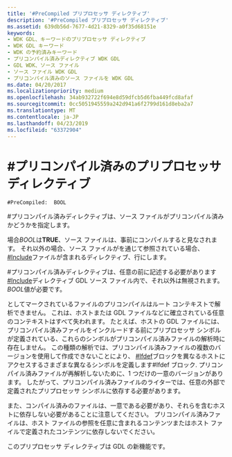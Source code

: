 ```yaml
---
title: '#PreCompiled プリプロセッサ ディレクティブ'
description: '#PreCompiled プリプロセッサ ディレクティブ'
ms.assetid: 639db56d-7677-4d21-8329-a0f35d68151e
keywords:
- WDK GDL、キーワードのプリプロセッサ ディレクティブ
- WDK GDL キーワード
- WDK の予約済みキーワード
- プリコンパイル済みディレクティブ WDK GDL
- GDL WDK、ソース ファイル
- ソース ファイル WDK GDL
- プリコンパイル済みのソース ファイルを WDK GDL
ms.date: 04/20/2017
ms.localizationpriority: medium
ms.openlocfilehash: 34ab932722f694e8d59dfcb5d6fba449fcd8afaf
ms.sourcegitcommit: 0cc5051945559a242d941a6f2799d161d8eba2a7
ms.translationtype: MT
ms.contentlocale: ja-JP
ms.lasthandoff: 04/23/2019
ms.locfileid: "63372904"
---
```

# <a name="precompiled-preprocessor-directive"></a>\#プリコンパイル済みのプリプロセッサ ディレクティブ


```GDL
#PreCompiled:  BOOL
```

\#プリコンパイル済みディレクティブは、ソース ファイルがプリコンパイル済みかどうかを指定します。

場合*BOOL*は**TRUE**、ソース ファイルは、事前にコンパイルすると見なされます。 それ以外の場合、ソース ファイルがを通じて参照されている場合、 [ \#Include](-include-preprocessor-directive.md)ファイルが含まれるディレクティブ、行にします。

\#プリコンパイル済みディレクティブは、任意の前に記述する必要があります[ \#Include](-include-preprocessor-directive.md)ディレクティブ GDL ソース ファイル内で、それ以外は無視されます。 *BOOL*値が必要です。

としてマークされているファイルのプリコンパイルはルート コンテキストで解析できません。 これは、ホストまたは GDL ファイルなどに確立されている任意のコンテキストはすべて失われます。 たとえば、ホストの GDL ファイルには、プリコンパイル済みファイルをインクルードする前にプリプロセッサ シンボルが定義されている、これらのシンボルがプリコンパイル済みファイルの解析時に存在しません。 この種類の解析では、プリコンパイル済みファイルの複数のバージョンを使用して作成できないことにより、 [ \#Ifdef](-ifdef-conditional-preprocessor-directive.md)ブロックを異なるホストにアクセスするさまざまな異なるシンボルを定義します\#Ifdef ブロック. プリコンパイル済みファイルが再解析しないために、1 つだけの一意のバージョンがあります。 したがって、プリコンパイル済みファイルのライターでは、任意の外部で定義されたプリプロセッサ シンボルに依存する必要があります。

また、コンパイル済みのファイルは、一意である必要があり、それらを含むホストに依存しない必要があることに注意してください。 プリコンパイル済みファイルは、ホスト ファイルの参照を任意に含まれるコンテンツまたはホスト ファイルで定義されたコンテンツに依存しないでください。

このプリプロセッサ ディレクティブは GDL の新機能です。
